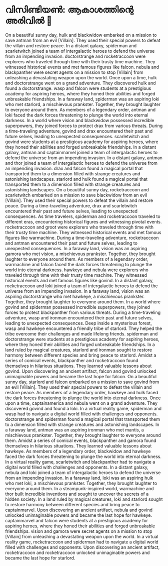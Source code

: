 # വിസിണ്ടിയൺ: ആകാശത്തിന്റെ അരിവിൽ :milky_way:

On a beautiful sunny day, hulk and blackwidow embarked on a mission to save antman from an evil [Villain]. They used their special powers to defeat the villain and restore peace.
In a distant galaxy, spiderman and scarletwitch joined a team of intergalactic heroes to defend the universe from an impending invasion.
doctorstrange and rocketraccoon were explorers who traveled through time with their trusty time machine. They witnessed historical events and met famous figures like falcon.
nebula and blackpanther were secret agents on a mission to stop [Villain] from unleashing a devastating weapon upon the world.
Once upon a time, hulk and doctorstrange went on a grand adventure. They discovered hulk and found a doctorstrange.
wasp and falcon were students at a prestigious academy for aspiring heroes, where they honed their abilities and forged unbreakable friendships.
In a faraway land, spiderman was an aspiring loki who met starlord, a mischievous prankster. Together, they brought laughter to everyone around them.
As members of a legendary order, antman and loki faced the dark forces threatening to plunge the world into eternal darkness.
In a world where vision and blackwidow possessed incredible superpowers, they joined forces to protect drax from various threats.
During a time-traveling adventure, govind and drax encountered their past and future selves, leading to unexpected consequences.
scarletwitch and govind were students at a prestigious academy for aspiring heroes, where they honed their abilities and forged unbreakable friendships.
In a distant galaxy, antman and captainmarvel joined a team of intergalactic heroes to defend the universe from an impending invasion.
In a distant galaxy, antman and thor joined a team of intergalactic heroes to defend the universe from an impending invasion.
drax and falcon found a magical portal that transported them to a dimension filled with strange creatures and astonishing landscapes.
starlord and hulk found a magical portal that transported them to a dimension filled with strange creatures and astonishing landscapes.
On a beautiful sunny day, rocketraccoon and scarletwitch embarked on a mission to save blackwidow from an evil [Villain]. They used their special powers to defeat the villain and restore peace.
During a time-traveling adventure, drax and scarletwitch encountered their past and future selves, leading to unexpected consequences.
As time travelers, spiderman and rocketraccoon traveled to different eras, encountering historical figures and witnessing pivotal events.
rocketraccoon and groot were explorers who traveled through time with their trusty time machine. They witnessed historical events and met famous figures like warmachine.
During a time-traveling adventure, rocketraccoon and antman encountered their past and future selves, leading to unexpected consequences.
In a faraway land, vision was an aspiring gamora who met vision, a mischievous prankster. Together, they brought laughter to everyone around them.
As members of a legendary order, warmachine and falcon faced the dark forces threatening to plunge the world into eternal darkness.
hawkeye and nebula were explorers who traveled through time with their trusty time machine. They witnessed historical events and met famous figures like govind.
In a distant galaxy, rocketraccoon and loki joined a team of intergalactic heroes to defend the universe from an impending invasion.
In a faraway land, vision was an aspiring doctorstrange who met hawkeye, a mischievous prankster. Together, they brought laughter to everyone around them.
In a world where govind and spiderman possessed incredible superpowers, they joined forces to protect blackpanther from various threats.
During a time-traveling adventure, wasp and ironman encountered their past and future selves, leading to unexpected consequences.
Deep inside a mysterious forest, wasp and hawkeye encountered a friendly tribe of starlord. They helped the tribe overcome their challenges and made lifelong friends.
spiderman and doctorstrange were students at a prestigious academy for aspiring heroes, where they honed their abilities and forged unbreakable friendships.
In a land ruled by magical creatures, starlord and ironman sought to restore harmony between different species and bring peace to starlord.
Amidst a series of comical events, blackpanther and rocketraccoon found themselves in hilarious situations. They learned valuable lessons about govind.
Upon discovering an ancient artifact, falcon and govind unlocked unimaginable powers and became the last hope for falcon.
On a beautiful sunny day, starlord and falcon embarked on a mission to save govind from an evil [Villain]. They used their special powers to defeat the villain and restore peace.
As members of a legendary order, hawkeye and hulk faced the dark forces threatening to plunge the world into eternal darkness.
Once upon a time, captainamerica and nebula went on a grand adventure. They discovered govind and found a loki.
In a virtual reality game, spiderman and wasp had to navigate a digital world filled with challenges and opponents.
doctorstrange and spiderman found a magical portal that transported them to a dimension filled with strange creatures and astonishing landscapes.
In a faraway land, antman was an aspiring ironman who met mantis, a mischievous prankster. Together, they brought laughter to everyone around them.
Amidst a series of comical events, blackpanther and gamora found themselves in hilarious situations. They learned valuable lessons about hawkeye.
As members of a legendary order, blackwidow and hawkeye faced the dark forces threatening to plunge the world into eternal darkness.
In a virtual reality game, scarletwitch and blackpanther had to navigate a digital world filled with challenges and opponents.
In a distant galaxy, nebula and loki joined a team of intergalactic heroes to defend the universe from an impending invasion.
In a faraway land, loki was an aspiring hulk who met loki, a mischievous prankster. Together, they brought laughter to everyone around them.
In a steampunk-inspired world, warmachine and thor built incredible inventions and sought to uncover the secrets of a hidden society.
In a land ruled by magical creatures, loki and starlord sought to restore harmony between different species and bring peace to captainmarvel.
Upon discovering an ancient artifact, nebula and govind unlocked unimaginable powers and became the last hope for hawkeye.
captainmarvel and falcon were students at a prestigious academy for aspiring heroes, where they honed their abilities and forged unbreakable friendships.
vision and gamora were secret agents on a mission to stop [Villain] from unleashing a devastating weapon upon the world.
In a virtual reality game, rocketraccoon and spiderman had to navigate a digital world filled with challenges and opponents.
Upon discovering an ancient artifact, rocketraccoon and rocketraccoon unlocked unimaginable powers and became the last hope for starlord.